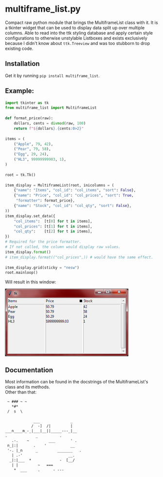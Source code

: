 # multiframe_list.py
Compact raw python module that brings the MultiframeList class with it.
It is a tkinter widget that can be used to display data split up over multiple columns.
Able to read into the ttk styling database and apply certain style configurations to
otherwise unstylable Listboxes and exists exclusively because I didn't know about
`ttk.Treeview` and was too stubborn to drop existing code.

## Installation
Get it by running `pip install multiframe_list`.

## Example:

```python
import tkinter as tk
from multiframe_list import MultiframeList

def format_price(raw):
    dollars, cents = divmod(raw, 100)
    return f"${dollars}.{cents:0>2}"

items = (
    ("Apple", 79, 42),
    ("Pear", 79, 58),
    ("Egg", 29, 24),
    ("HL3", 99999999903, 1),
)

root = tk.Tk()

item_display = MultiframeList(root, inicolumns = (
    {"name": "Items", "col_id": "col_items", "sort": False},
    {"name": "Price", "col_id": "col_prices", "sort": True,
     "formatter": format_price},
    {"name": "Stock", "col_id": "col_qty", "sort": False},
))
item_display.set_data({
    "col_items":  [t[0] for t in items],
    "col_prices": [t[1] for t in items],
    "col_qty":    [t[2] for t in items],
})
# Required for the price formatter.
# If not called, the column would display raw values.
item_display.format()
# item_display.format(("col_prices",)) # would have the same effect.

item_display.grid(sticky = "nesw")
root.mainloop()
```
Will result in this window:

![<Image> Result of script above](example.PNG)  

## Documentation

Most information can be found in the docstrings of the MultiframeList's class and its methods.  
Other than that:
```
 ~ ### ~ ~
   *#*       
 /  s  \

             ___              _
            /  -]  /|         |
___n____m_-_|___|__||_____---_|__
.             _          .       
   .-.    ~         ___       ' .     
 n_|:|       .    '           __ 
 '-. |_n      _         _______   . 
   | .-'                     __.      
  _|:|___  *             -  [__/     
   | |         ~   ===         
    *  ___     .      - ---
```